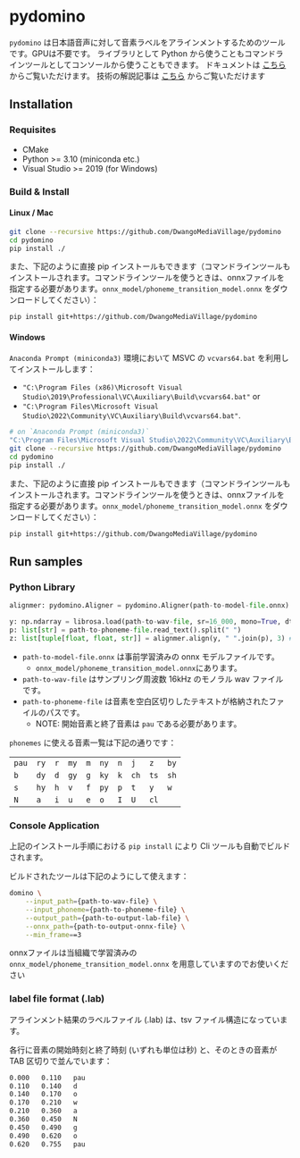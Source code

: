 # pydomino

`pydomino` は日本語音声に対して音素ラベルをアラインメントするためのツールです。GPUは不要です。
ライブラリとして Python から使うこともコマンドラインツールとしてコンソールから使うこともできます。
ドキュメントは [こちら](https://dwangomediavillage.github.io/pydomino/) からご覧いただけます。
技術の解説記事は [こちら](https://dmv.nico/ja/articles/domino_phoneme_transition/) からご覧いただけます

## Installation

### Requisites

- CMake
- Python >= 3.10 (miniconda etc.)
- Visual Studio >= 2019 (for Windows)

### Build & Install

#### Linux / Mac

```sh
git clone --recursive https://github.com/DwangoMediaVillage/pydomino
cd pydomino
pip install ./
```

また、下記のように直接 pip インストールもできます（コマンドラインツールもインストールされます。コマンドラインツールを使うときは、onnxファイルを指定する必要があります。`onnx_model/phoneme_transition_model.onnx` をダウンロードしてください）：

```sh
pip install git+https://github.com/DwangoMediaVillage/pydomino
```


#### Windows

`Anaconda Prompt (miniconda3)` 環境において MSVC の `vcvars64.bat` を利用してインストールします：

* `"C:\Program Files (x86)\Microsoft Visual Studio\2019\Professional\VC\Auxiliary\Build\vcvars64.bat"` or
* `"C:\Program Files\Microsoft Visual Studio\2022\Community\VC\Auxiliary\Build\vcvars64.bat"`.

```sh
# on `Anaconda Prompt (miniconda3)`
"C:\Program Files\Microsoft Visual Studio\2022\Community\VC\Auxiliary\Build\vcvars64.bat"
git clone --recursive https://github.com/DwangoMediaVillage/pydomino
cd pydomino
pip install ./
```

また、下記のように直接 pip インストールもできます（コマンドラインツールもインストールされます。コマンドラインツールを使うときは、onnxファイルを指定する必要があります。`onnx_model/phoneme_transition_model.onnx` をダウンロードしてください）：

```sh
pip install git+https://github.com/DwangoMediaVillage/pydomino
```

## Run samples

### Python Library

```py
alignmer: pydomino.Aligner = pydomino.Aligner(path-to-model-file.onnx)

y: np.ndarray = librosa.load(path-to-wav-file, sr=16_000, mono=True, dtype=np.float32)[0]
p: list[str] = path-to-phoneme-file.read_text().split(" ")
z: list[tuple[float, float, str]] = alignmer.align(y, " ".join(p), 3) # [(start_time_sec, end_time_sec, phoneme_str)]
```

* `path-to-model-file.onnx` は事前学習済みの onnx モデルファイルです。
  * `onnx_model/phoneme_transition_model.onnx`にあります。
* `path-to-wav-file` はサンプリング周波数 16kHz のモノラル wav ファイルです。
* `path-to-phoneme-file` は音素を空白区切りしたテキストが格納されたファイルのパスです。
  * NOTE: 開始音素と終了音素は `pau` である必要があります。

`phonemes` に使える音素一覧は下記の通りです：

|       |      |     |      |     |      |     |      |      |      |
| ----- | ---- | --- | ---- | --- | ---- | --- | ---- | ---- | ---- |
| `pau` | `ry` | `r` | `my` | `m` | `ny` | `n` | `j`  | `z`  | `by` |
| `b`   | `dy` | `d` | `gy` | `g` | `ky` | `k` | `ch` | `ts` | `sh` |
| `s`   | `hy` | `h` | `v`  | `f` | `py` | `p` | `t`  | `y`  | `w`  |
| `N`   | `a`  | `i` | `u`  | `e` | `o`  | `I` | `U`  | `cl` |      |

### Console Application

上記のインストール手順における `pip install` により Cli ツールも自動でビルドされます。

ビルドされたツールは下記のようにして使えます：

```sh
domino \
    --input_path={path-to-wav-file} \
    --input_phoneme={path-to-phoneme-file} \
    --output_path={path-to-output-lab-file} \
    --onnx_path={path-to-output-onnx-file} \
    --min_frame==3
```

onnxファイルは当組織で学習済みの `onnx_model/phoneme_transition_model.onnx` を用意していますのでお使いください

### label file format (.lab)

アラインメント結果のラベルファイル (.lab) は、tsv ファイル構造になっています。

各行に音素の開始時刻と終了時刻 (いずれも単位は秒) と、そのときの音素が TAB 区切りで並んでいます：

```txt
0.000	0.110	pau
0.110	0.140	d
0.140	0.170	o
0.170	0.210	w
0.210	0.360	a
0.360	0.450	N
0.450	0.490	g
0.490	0.620	o
0.620	0.755	pau
```
